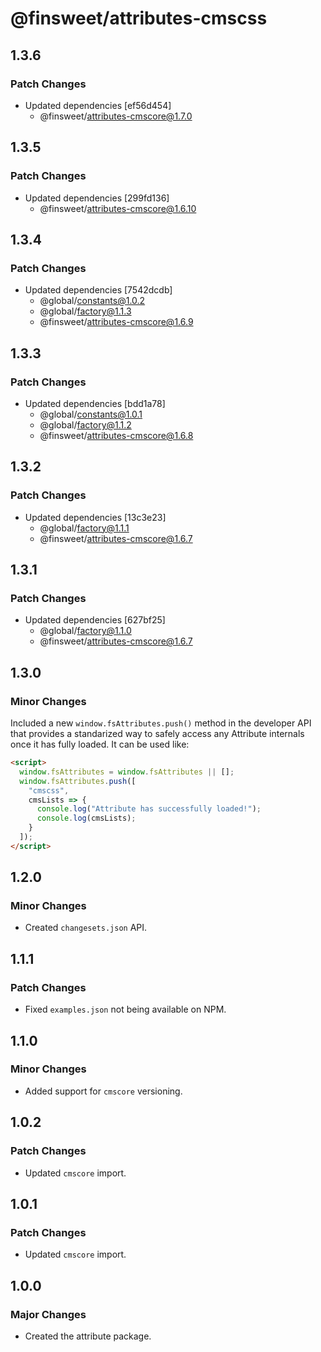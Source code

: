 # @finsweet/attributes-cmscss

## 1.3.6

### Patch Changes

- Updated dependencies [ef56d454]
  - @finsweet/attributes-cmscore@1.7.0

## 1.3.5

### Patch Changes

- Updated dependencies [299fd136]
  - @finsweet/attributes-cmscore@1.6.10

## 1.3.4

### Patch Changes

- Updated dependencies [7542dcdb]
  - @global/constants@1.0.2
  - @global/factory@1.1.3
  - @finsweet/attributes-cmscore@1.6.9

## 1.3.3

### Patch Changes

- Updated dependencies [bdd1a78]
  - @global/constants@1.0.1
  - @global/factory@1.1.2
  - @finsweet/attributes-cmscore@1.6.8

## 1.3.2

### Patch Changes

- Updated dependencies [13c3e23]
  - @global/factory@1.1.1
  - @finsweet/attributes-cmscore@1.6.7

## 1.3.1

### Patch Changes

- Updated dependencies [627bf25]
  - @global/factory@1.1.0
  - @finsweet/attributes-cmscore@1.6.7

## 1.3.0

### Minor Changes

Included a new `window.fsAttributes.push()` method in the developer API that provides a standarized way to safely access any Attribute internals once it has fully loaded.
It can be used like:

```html
<script>
  window.fsAttributes = window.fsAttributes || [];
  window.fsAttributes.push([
    "cmscss",
    cmsLists => {
      console.log("Attribute has successfully loaded!");
      console.log(cmsLists);
    }
  ]);
</script>
```

## 1.2.0

### Minor Changes

- Created `changesets.json` API.

## 1.1.1

### Patch Changes

- Fixed `examples.json` not being available on NPM.

## 1.1.0

### Minor Changes

- Added support for `cmscore` versioning.

## 1.0.2

### Patch Changes

- Updated `cmscore` import.

## 1.0.1

### Patch Changes

- Updated `cmscore` import.

## 1.0.0

### Major Changes

- Created the attribute package.
